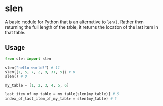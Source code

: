 # slen
A basic module for Python that is an alternative to ``len()``. Rather then returning the full length of the table, 
it returns the location of the last item in that table.

## Usage
```py
from slen import slen

slen("hello world!") # 11
slen([1, 5, 7, 2, 9, 31, 5]) # 6
slen() # 0

my_table = [1, 2, 3, 4, 5, 6]

last_item_of_my_table = my_table[slen(my_table)] # 6
index_of_last_item_of_my_table = slen(my_table) # 5
```

